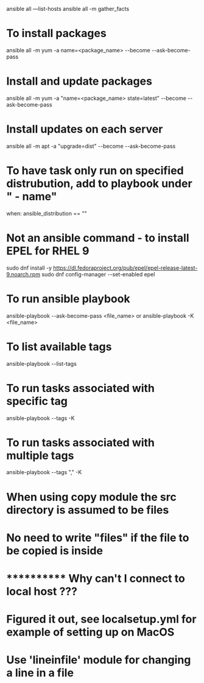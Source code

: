 ansible all —list-hosts
ansible all -m gather_facts

# To install packages
ansible all -m yum -a name=<package_name> --become --ask-become-pass

# Install and update packages
ansible all -m yum -a "name=<package_name> state=latest" --become --ask-become-pass

# Install updates on each server
ansible all -m apt -a "upgrade=dist" --become --ask-become-pass

# To have task only run on specified distrubution, add to playbook under " - name"
when: ansible_distribution == "<distro>"

# Not an ansible command - to install EPEL for RHEL 9
sudo dnf install -y https://dl.fedoraproject.org/pub/epel/epel-release-latest-9.noarch.rpm
sudo dnf config-manager --set-enabled epel

# To run ansible playbook
ansible-playbook --ask-become-pass <file_name>     or
ansible-playbook -K <file_name>

# To list available tags
ansible-playbook --list-tags <file>

# To run tasks associated with specific tag
ansible-playbook --tags <tags> -K <file>

# To run tasks associated with multiple tags
ansible-playbook --tags "<tag>,<tag>" -K <file>

# When using copy module the src directory is assumed to be files
# No need to write "files" if the file to be copied is inside

# ********** Why can't I connect to local host ??? ####################
# Figured it out, see localsetup.yml for example of setting up on MacOS

# Use 'lineinfile' module for changing a line in a file

